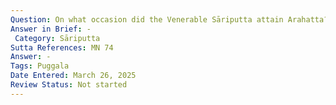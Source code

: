 ```yaml
---
Question: On what occasion did the Venerable Sāriputta attain Arahatta?
Answer in Brief: -
 Category: Sāriputta
Sutta References: MN 74
Answer: -
Tags: Puggala
Date Entered: March 26, 2025
Review Status: Not started
---
```

